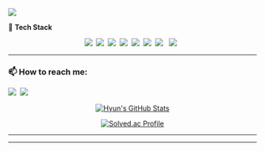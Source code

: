 <img src="https://capsule-render.vercel.app/api?type=waving&color=auto&height=280&section=header&text=Hyun's%20Profile&fontSize=80&animation=fadeIn&fontAlignY=38&desc=꿈을%20향해%20나아가는%20개발자%20최현섭입니다.&descAlignY=51&descAlign=62" />

🔧 **Tech Stack**

<p align="center">
  <img src="https://img.shields.io/badge/Java-007396?style=flat&logo=Java&logoColor=white"/>&nbsp
  <img src="https://img.shields.io/badge/Spring-6DB33F?style=flat&logo=spring&logoColor=white" />&nbsp
  <img src="https://img.shields.io/badge/springboot-6DB33F?style=flat&logo=springboot&logoColor=white">&nbsp
  <img src="https://img.shields.io/badge/JavaScript-F7DF1E?style=flat&logo=javascript&logoColor=black" />&nbsp
  <img src="https://img.shields.io/badge/HTML5-E34F26?style=flat&logo=html5&logoColor=white" />&nbsp
  <img src="https://img.shields.io/badge/CSS-1572B6?style=flat&logo=css&logoColor=white" />&nbsp
  <img src="https://img.shields.io/badge/oracle-F80000?style=flat&logo=oracle&logoColor=white"> &nbsp
  <img src="https://img.shields.io/badge/mysql-4479A1?style=flat&logo=mysql&logoColor=white"> &nbsp
</p>

---

### 📫 **How to reach me:**

<p align="left">
  <a href="mailto:chs010604@gmail.com"><img src="https://img.shields.io/badge/Gmail-D14836?style=flat&logo=gmail&logoColor=white" /></a>&nbsp
  <a href="mailto:chs010604@naver.com"><img src="https://img.shields.io/badge/Naver-03C75A?style=flat&logo=naver&logoColor=white" /></a>&nbsp
</p>

<p align="center">
  <a href="https://github.com/hyun1358">
    <img src="https://github-readme-stats.vercel.app/api?username=hyun1358&count_private=true&show_icons=true&theme=solarized-dark" alt="Hyun's GitHub Stats" />
  </a>
</p>
<p align="center">
  <a href="https://solved.ac/profile/chs010604">
    <img src="http://mazassumnida.wtf/api/v2/generate_badge?boj=chs010604" alt="Solved.ac Profile" />
  </a>
</p>

---


---
